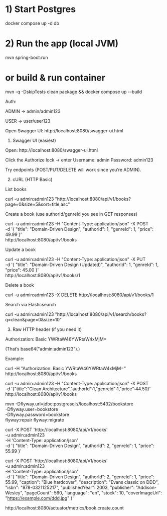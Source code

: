# 1) Start Postgres

docker compose up -d db

# 2) Run the app (local JVM)

mvn spring-boot:run

# or build & run container

mvn -q -DskipTests clean package && docker compose up --build

Auth:

ADMIN → admin/admin123

USER → user/user123

Open Swagger UI: http://localhost:8080/swagger-ui.html

1) Swagger UI (easiest)

Open: http://localhost:8080/swagger-ui.html

Click the Authorize lock → enter
Username: admin
Password: admin123

Try endpoints (POST/PUT/DELETE will work since you’re ADMIN).

2) cURL (HTTP Basic)

List books

curl -u admin:admin123 "http://localhost:8080/api/v1/books?page=0&size=5&sort=title,asc"

Create a book (use authorId/genreId you see in GET responses)

curl -u admin:admin123 -H "Content-Type: application/json" -X POST \
-d '{
"title": "Domain-Driven Design",
"authorId": 1,
"genreId": 1,
"price": 49.99
}' \
http://localhost:8080/api/v1/books

Update a book

curl -u admin:admin123 -H "Content-Type: application/json" -X PUT \
-d '{
"title": "Domain-Driven Design (Updated)",
"authorId": 1,
"genreId": 1,
"price": 45.00
}' \
http://localhost:8080/api/v1/books/1

Delete a book

curl -u admin:admin123 -X DELETE http://localhost:8080/api/v1/books/1

Search via Elasticsearch

curl -u admin:admin123 "http://localhost:8080/api/v1/search/books?q=clean&page=0&size=10"

3) Raw HTTP header (if you need it)

Authorization: Basic YWRtaW46YWRtaW4xMjM=

(That’s base64("admin:admin123").)

Example:

curl -H "Authorization: Basic YWRtaW46YWRtaW4xMjM=" http://localhost:8080/api/v1/books

curl -u admin:admin123 -H "Content-Type: application/json" -X POST \
-d '{"title":"Clean Architecture","authorId":1,"genreId":1,"price":44.50}' \
http://localhost:8080/api/v1/books

mvn -Dflyway.url=jdbc:postgresql://localhost:5432/bookstore \
-Dflyway.user=bookstore \
-Dflyway.password=bookstore \
flyway:repair flyway:migrate

curl -X POST 'http://localhost:8080/api/v1/books' \
-u admin:admin123 \
-H 'Content-Type: application/json' \
-d '{
"title": "Domain-Driven Design",
"authorId": 2,
"genreId": 1,
"price": 55.99
}'

curl -X POST 'http://localhost:8080/api/v1/books' \
-u admin:admin123 \
-H 'Content-Type: application/json' \
-d '{
"title": "Domain-Driven Design",
"authorId": 2,
"genreId": 1,
"price": 55.99,
"caption": "Blue hardcover",
"description": "Evans classic on DDD",
"isbn": "978-0321125217",
"publishedYear": 2003,
"publisher": "Addison-Wesley",
"pageCount": 560,
"language": "en",
"stock": 10,
"coverImageUrl": "https://example.com/ddd.jpg"
}'

http://localhost:8080/actuator/metrics/book.create.count